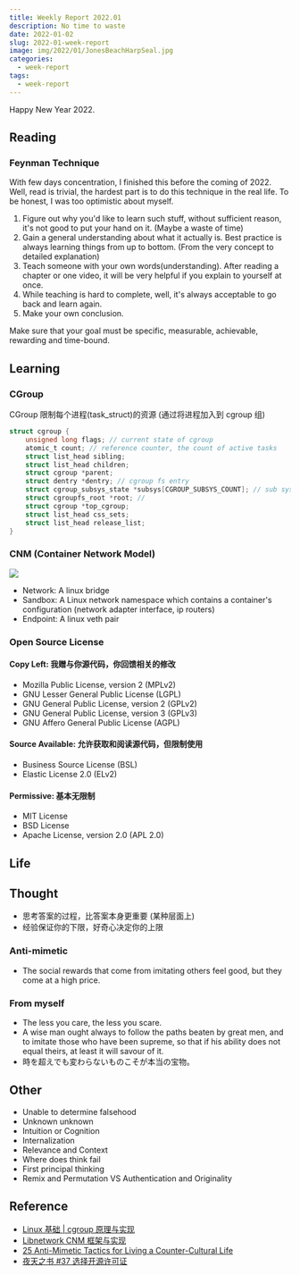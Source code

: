 ```yaml
---
title: Weekly Report 2022.01
description: No time to waste
date: 2022-01-02
slug: 2022-01-week-report
image: img/2022/01/JonesBeachHarpSeal.jpg
categories:
  - week-report
tags:
  - week-report
---
```


Happy New Year 2022.

## Reading

### Feynman Technique

With few days concentration, I finished this before the coming of 2022. Well, read is trivial, the hardest part is to do this technique in the real life. To be honest, I was too optimistic about myself.

1. Figure out why you'd like to learn such stuff, without sufficient reason, it's not good to put your hand on it. (Maybe a waste of time)
2. Gain a general understanding about what it actually is. Best practice is always learning things from up to bottom. (From the very concept to detailed explanation)
3. Teach someone with your own words(understanding). After reading a chapter or one video, it will be very helpful if you explain to yourself at once.
4. While teaching is hard to complete, well, it's always acceptable to go back and learn again.
5. Make your own conclusion.

Make sure that your goal must be specific, measurable, achievable, rewarding and time-bound.

## Learning

### CGroup

CGroup 限制每个进程(task_struct)的资源 (通过将进程加入到 cgroup 组)

```c
struct cgroup {
    unsigned long flags; // current state of cgroup
    atomic_t count; // reference counter, the count of active tasks
    struct list_head sibling;
    struct list_head children;
    struct cgroup *parent;
    struct dentry *dentry; // cgroup fs entry
    struct cgroup_subsys_state *subsys[CGROUP_SUBSYS_COUNT]; // sub systems (cpu, mem, etc.)
    struct cgroupfs_root *root; //
    struct cgroup *top_cgroup;
    struct list_head css_sets;
    struct list_head release_list;
}
```

### CNM (Container Network Model)

![ ](img/2022/01/cnm.svg)

- Network: A linux bridge
- Sandbox: A Linux network namespace which contains a container's configuration (network adapter interface, ip routers)
- Endpoint: A linux veth pair

### Open Source License

#### Copy Left: 我赠与你源代码，你回馈相关的修改

- Mozilla Public License, version 2 (MPLv2)
- GNU Lesser General Public License (LGPL)
- GNU General Public License, version 2 (GPLv2)
- GNU General Public License, version 3 (GPLv3)
- GNU Affero General Public License (AGPL)

#### Source Available: 允许获取和阅读源代码，但限制使用

- Business Source License (BSL)
- Elastic License 2.0 (ELv2)

#### Permissive: 基本无限制

- MIT License
- BSD License
- Apache License, version 2.0 (APL 2.0)

## Life

## Thought

- 思考答案的过程，比答案本身更重要 (某种层面上)
- 经验保证你的下限，好奇心决定你的上限

### Anti-mimetic

- The social rewards that come from imitating others feel good, but they come at a high price.

### From myself

- The less you care, the less you scare.
- A wise man ought always to follow the paths beaten by great men, and to imitate those who have been supreme, so that if his ability does not equal theirs, at least it will savour of it.
- 時を超えでも変わらないものこそが本当の宝物。

## Other

- Unable to determine falsehood
- Unknown unknown
- Intuition or Cognition
- Internalization
- Relevance and Context
- Where does think fail
- First principal thinking
- Remix and Permutation VS Authentication and Originality

## Reference

- [Linux 基础 | cgroup 原理与实现](https://mp.weixin.qq.com/s/yXJxTR_sPdEMt56cf7JPhQ)
- [Libnetwork CNM 框架与实现](https://switch-router.gitee.io/blog/libnetwork-CNM/)
- [25 Anti-Mimetic Tactics for Living a Counter-Cultural Life](https://www.epsilontheory.com/25-anti-mimetic-tactics-for-living-a-counter-cultural-life/)
- [夜天之书 #37 选择开源许可证](https://mp.weixin.qq.com/s/6a5MsWcTn9PUAT4WJPhVcg)
